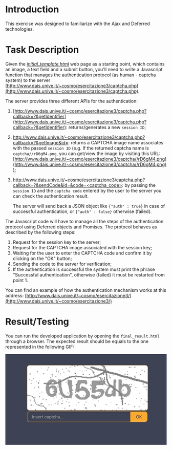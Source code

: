 # Introduction
This exercise was designed to familiarize with the Ajax and Deferred technologies. 

# Task Description
Given the [*initial_template.html*](initial_template.html) web page as a starting point, which contains an image, a text field and a submit button, you'll need to write a Javascript function that manages the authentication protocol (as human - captcha system) to the server [http://www.dais.unive.it/~cosmo/esercitazione3/captcha.php](http://www.dais.unive.it/~cosmo/esercitazione3/captcha.php).

The server provides three different APIs for the authentication:
1. [http://www.dais.unive.it/~cosmo/esercitazione3/captcha.php?callback=?&getIdentifier](http://www.dais.unive.it/~cosmo/esercitazione3/captcha.php?callback=?&getIdentifier): returns/generates a new `session ID`;

2. [http://www.dais.unive.it/~cosmo/esercitazione3/captcha.php?callback=?&getImage&id=<sessionid>](http://www.dais.unive.it/~cosmo/esercitazione3/captcha.php?callback=?&getImage&id=<sessionid>): returns a CAPTCHA image name associates with the passed `session ID` (e.g. If the returned captcha name is `captcha//rD6gM4.png`, you can get/view the image by visiting this URL: [http://www.dais.unive.it/~cosmo/esercitazione3/captcha//rD6gM4.png](http://www.dais.unive.it/~cosmo/esercitazione3/captcha//rD6gM4.png));

3. [http://www.dais.unive.it/~cosmo/esercitazione3/captcha.php?callback=?&sendCode&id=<sessionid>&code=<captcha_code>](http://www.dais.unive.it/~cosmo/esercitazione3/captcha.php?callback=?&sendCode&id=<sessionid>&code=<captcha_code>): by passing the `session ID` and the `captcha code` entered by the user to the server you can check the authentication result.

   The server will send back a JSON object like `{"auth" : true}` in case of successful authentication, or `{"auth" : false}` otherwise (failed).
 
The Javascript code will have to manage all the steps of the authentication protocol using Deferred objects and Promises. The protocol behaves as described by the following steps:

1. Request for the session key to the server;
2. Request for the CAPTCHA image associated with the session key;
3. Waiting for the user to enter the CAPTCHA code and confirm it by clicking on the "OK" button;
4. Sending the code to the server for verification;
5. If the authentication is successful the system must print the phrase "Successful authentication", otherwise (failed) it must be restarted from point 1.

You can find an example of how the authentication mechanism works at this address: [http://www.dais.unive.it/~cosmo/esercitazione3/](http://www.dais.unive.it/~cosmo/esercitazione3/)

# Result/Testing
You can run the developed application by opening the `final_result.html` through a browser. The expected result should be equals to the one represented in the following GIF:

<p align="center">
  <img src="https://github.com/FabioDainese/Languages_for_Web_and_Networking_Applications/blob/master/Ajax/Images/result.gif" alt="GIF result">
</p>
